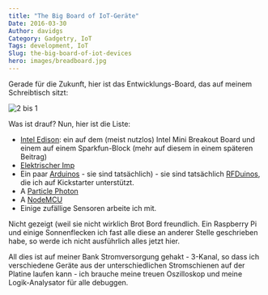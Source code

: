 ```yaml
---
title: "The Big Board of IoT-Geräte"
Date: 2016-03-30
Author: davidgs
Category: Gadgetry, IoT
Tags: development, IoT
Slug: the-big-board-of-iot-devices
hero: images/breadboard.jpg
---
```


Gerade für die Zukunft, hier ist das Entwicklungs-Board, das auf meinem Schreibtisch sitzt:

![2 bis 1](/posts/category/iot/images/Tot-1-2.png)

Was ist drauf? Nun, hier ist die Liste:

- [Intel Edison](http://www.intel.com/content/www/us/en/do-it-yourself/edison.html): ein auf dem (meist nutzlos) Intel Mini Breakout Board und einem auf einem Sparkfun-Block (mehr auf diesem in einem späteren Beitrag)
- [Elektrischer Imp](https://electricimp.com)
- Ein paar [Arduinos](https://www.arduino.cc) - sie sind tatsächlich) - sie sind tatsächlich [RFDuinos](http://www.rfduino.com), die ich auf Kickstarter unterstützt.
- A [Particle Photon](https://www.particle.io)
- A [NodeMCU](http://nodemcu.com/index_en.html)
- Einige zufällige Sensoren arbeite ich mit.

Nicht gezeigt (weil sie nicht wirklich Brot Bord freundlich. Ein Raspberry Pi und einige Sonnenflecken ich fast alle diese an anderer Stelle geschrieben habe, so werde ich nicht ausführlich alles jetzt hier.

All dies ist auf meiner Bank Stromversorgung gehakt - 3-Kanal, so dass ich verschiedene Geräte aus der unterschiedlichen Stromschienen auf der Platine laufen kann - ich brauche meine treuen Oszilloskop und meine Logik-Analysator für alle debuggen.
